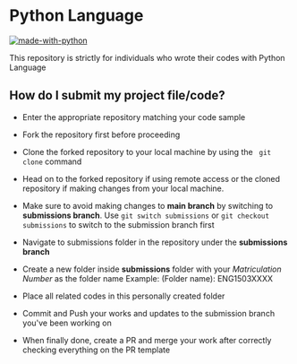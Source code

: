 # Python Language
[![made-with-python](https://img.shields.io/badge/Made%20with-Python-1f425f.svg)](https://www.python.org/)

This repository is strictly for individuals who wrote their codes with Python Language

## How do I submit my project file/code?

- Enter the appropriate repository matching your code sample

- Fork the repository first before proceeding

- Clone the forked repository to your local machine by using the `` git clone`` command

- Head on to the forked repository if using remote access or the cloned repository if making changes from your local machine.

- Make sure to avoid making changes to **main branch** by switching to  **submissions branch**. Use ``git switch submissions`` or ``git checkout submissions`` to switch to the submission branch first

- Navigate to submissions folder in the repository under the **submissions branch**

- Create a new folder inside **submissions** folder with your *Matriculation Number* as the folder name Example: (Folder name): ENG1503XXXX 

- Place all related codes in this personally created folder

- Commit and Push your works and updates to the submission branch you've been working on

- When finally done, create a PR and merge your work after correctly checking everything on the PR template
